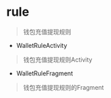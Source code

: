 # rule
> 钱包充值提现规则

- WalletRuleActivity
> 钱包充值提现规则Activity

- WalletRuleFragment
> 钱包充值提现规则的Fragment
